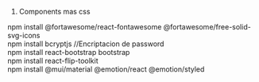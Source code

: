 1. Components mas css

npm install @fortawesome/react-fontawesome @fortawesome/free-solid-svg-icons <br>
npm install bcryptjs //Encriptacion de password<br>
npm install react-bootstrap bootstrap<br>
npm install react-flip-toolkit<br>
npm install @mui/material @emotion/react @emotion/styled


